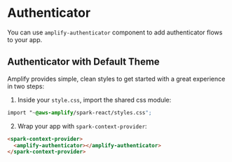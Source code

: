 # Authenticator

You can use `amplify-authenticator` component to add authenticator flows to your app.

## Authenticator with Default Theme

Amplify provides simple, clean styles to get started with a great experience in two steps:

1. Inside your `style.css`, import the shared css module:

```css
import "~@aws-amplify/spark-react/styles.css";
```

2. Wrap your app with `spark-context-provider`:

```html
<spark-context-provider>
  <amplify-authenticator></amplify-authenticator>
</spark-context-provider>
```

<br/>
